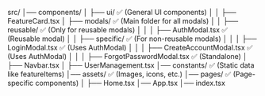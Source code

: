 src/
│── components/
│   ├── ui/ ✅ (General UI components)
│   │   ├── FeatureCard.tsx
│   ├── modals/ ✅ (Main folder for all modals)
│   │   ├── reusable/ ✅ (Only for reusable modals)
│   │   │   ├── AuthModal.tsx ✅ (Reusable modal)
│   │   ├── specific/ ✅ (For non-reusable modals)
│   │   │   ├── LoginModal.tsx ✅ (Uses AuthModal)
│   │   │   ├── CreateAccountModal.tsx ✅ (Uses AuthModal)
│   │   │   ├── ForgotPasswordModal.tsx ✅ (Standalone)
│   ├── Navbar.tsx
│   ├── UserManagement.tsx
│── constants/ ✅ (Static data like featureItems)
│── assets/ ✅ (Images, icons, etc.)
│── pages/ ✅ (Page-specific components)
│   ├── Home.tsx
│── App.tsx
│── index.tsx
